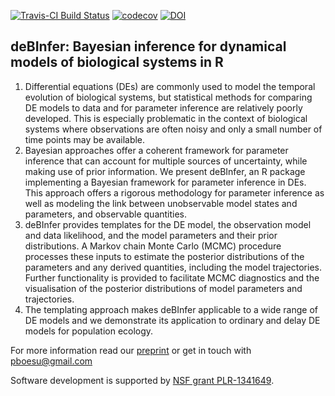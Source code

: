 [![Travis-CI Build Status](https://travis-ci.org/pboesu/debinfer.svg?branch=master)](https://travis-ci.org/pboesu/debinfer)
[![codecov](https://codecov.io/gh/pboesu/debinfer/branch/master/graph/badge.svg)](https://codecov.io/gh/pboesu/debinfer)
[![DOI](https://zenodo.org/badge/21877/pboesu/debinfer.svg)](https://zenodo.org/badge/latestdoi/21877/pboesu/debinfer)


## deBInfer: Bayesian inference for dynamical models of biological systems in R

1. Differential equations (DEs) are commonly used to model the temporal evolution of biological systems, but statistical    methods for comparing DE models to data and for parameter inference are relatively poorly developed.  This is especially problematic in the context of biological systems where observations are often noisy and only a small number of time points may be available.
2. Bayesian approaches offer a coherent framework for parameter inference that can account for multiple sources of uncertainty, while making use of prior information. We present deBInfer, an R package implementing a Bayesian framework for parameter inference in DEs. This approach offers a rigorous methodology for parameter inference as well as modeling the link between unobservable model states and parameters, and observable quantities. 
3. deBInfer  provides templates for the DE model, the observation model and data likelihood, and the model parameters and their prior distributions. A Markov chain Monte Carlo (MCMC) procedure processes these inputs to estimate the posterior distributions of the parameters and any derived quantities, including the model trajectories. Further functionality is provided to facilitate MCMC diagnostics and the visualisation of the posterior distributions of model parameters and trajectories. 
4.  The templating approach makes deBInfer applicable to a wide range of DE models and we demonstrate its application to ordinary and delay DE models for population ecology. 

For more information read our [preprint](https://arxiv.org/abs/1605.00021) or get in touch with pboesu@gmail.com

Software development is supported by [NSF grant PLR-1341649](http://www.nsf.gov/awardsearch/showAward?AWD_ID=1341649).
